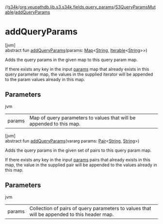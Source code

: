 //[s34k](../../../index.md)/[org.veupathdb.lib.s3.s34k.fields.query_params](../index.md)/[S3QueryParamsMutable](index.md)/[addQueryParams](add-query-params.md)

# addQueryParams

[jvm]\
abstract fun [addQueryParams](add-query-params.md)(params: [Map](https://kotlinlang.org/api/latest/jvm/stdlib/kotlin.collections/-map/index.html)&lt;[String](https://kotlinlang.org/api/latest/jvm/stdlib/kotlin/-string/index.html), [Iterable](https://kotlinlang.org/api/latest/jvm/stdlib/kotlin.collections/-iterable/index.html)&lt;[String](https://kotlinlang.org/api/latest/jvm/stdlib/kotlin/-string/index.html)&gt;&gt;)

Adds the query params in the given map to this query param map.

If there exists any key in the input [params](add-query-params.md) map that already exists in this query parameter map, the values in the supplied iterator will be appended to the param values already in this map.

## Parameters

jvm

| | |
|---|---|
| params | Map of query parameters to values that will be appended to this map. |

[jvm]\
abstract fun [addQueryParams](add-query-params.md)(vararg params: [Pair](https://kotlinlang.org/api/latest/jvm/stdlib/kotlin/-pair/index.html)&lt;[String](https://kotlinlang.org/api/latest/jvm/stdlib/kotlin/-string/index.html), [String](https://kotlinlang.org/api/latest/jvm/stdlib/kotlin/-string/index.html)&gt;)

Adds the query params in the given set of pairs to this query param map.

If there exists any key in the input [params](add-query-params.md) pairs that already exists in this map, the value in the supplied pair will be appended to the values already in this map.

## Parameters

jvm

| | |
|---|---|
| params | Collection of pairs of query parameters to values that will be appended to this header map. |
